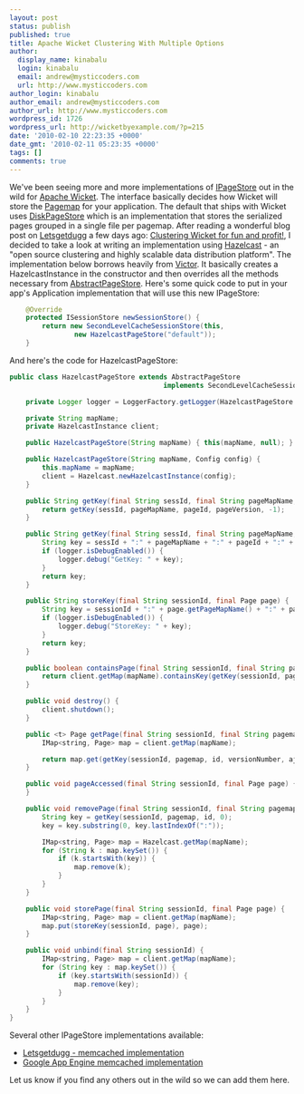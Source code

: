 ```yaml
---
layout: post
status: publish
published: true
title: Apache Wicket Clustering With Multiple Options
author:
  display_name: kinabalu
  login: kinabalu
  email: andrew@mysticcoders.com
  url: http://www.mysticcoders.com
author_login: kinabalu
author_email: andrew@mysticcoders.com
author_url: http://www.mysticcoders.com
wordpress_id: 1726
wordpress_url: http://wicketbyexample.com/?p=215
date: '2010-02-10 22:23:35 +0000'
date_gmt: '2010-02-11 05:23:35 +0000'
tags: []
comments: true
---
```

We've been seeing more and more implementations of <a href="http://wicketbyexample.com/api/wicket/1.4.5/org/apache/wicket/protocol/http/SecondLevelCacheSessionStore.IPageStore.html" target="_blank">IPageStore</a> out in the wild for <a href="http://wicket.apache.org/" target="_blank">Apache Wicket</a>.  The interface basically decides how Wicket will store the <a href="http://cwiki.apache.org/WICKET/page-maps.html" target="_blank">Pagemap</a> for your application.  The default that ships with Wicket uses <a href="http://wicketbyexample.com/api/wicket/1.4.6/org/apache/wicket/protocol/http/pagestore/DiskPageStore.html" target="_blank">DiskPageStore</a> which is an implementation that stores the serialized pages grouped in a single file per pagemap. After reading a wonderful blog post on <a href="http://letsgetdugg.com" target="_blank">Letsgetdugg</a> a few days ago: <a href="http://letsgetdugg.com/2010/02/07/clustering-wicket-for-fun-and-profit/" target="_blank">Clustering Wicket for fun and profit!</a>, I decided to take a look at writing an implementation using <a href="http://hazelcast.com" target="_blank">Hazelcast</a> - an "open source clustering and highly scalable data distribution platform".
<a id="more"></a><a id="more-1726"></a>
The implementation below borrows heavily from <a href="http://fabulously40.com/fabulously/victori" target="_blank">Victor</a>.  It basically creates a HazelcastInstance in the constructor and then overrides all the methods necessary from <a href="http://wicketbyexample.com/api/wicket/1.4.5/org/apache/wicket/protocol/http/pagestore/AbstractPageStore.html" target="_blank">AbstractPageStore</a>.  Here's some quick code to put in your app's Application implementation that will use this new IPageStore:

``` java
    @Override
    protected ISessionStore newSessionStore() {
        return new SecondLevelCacheSessionStore(this,
                new HazelcastPageStore("default"));
    }
```

And here's the code for HazelcastPageStore:

``` java
public class HazelcastPageStore extends AbstractPageStore
                                      implements SecondLevelCacheSessionStore.IClusteredPageStore {

    private Logger logger = LoggerFactory.getLogger(HazelcastPageStore.class);

    private String mapName;
    private HazelcastInstance client;

    public HazelcastPageStore(String mapName) { this(mapName, null); }

    public HazelcastPageStore(String mapName, Config config) {
        this.mapName = mapName;
        client = Hazelcast.newHazelcastInstance(config);
    }

    public String getKey(final String sessId, final String pageMapName, final int pageId, final int pageVersion) {
        return getKey(sessId, pageMapName, pageId, pageVersion, -1);
    }

    public String getKey(final String sessId, final String pageMapName, final int pageId, final int pageVersion, final int ajaxVersion) {
        String key = sessId + ":" + pageMapName + ":" + pageId + ":" + pageVersion + ":" + ajaxVersion;
        if (logger.isDebugEnabled()) {
            logger.debug("GetKey: " + key);
        }
        return key;
    }

    public String storeKey(final String sessionId, final Page page) {
        String key = sessionId + ":" + page.getPageMapName() + ":" + page.getId() + ":" + page.getCurrentVersionNumber() + ":" + (page.getAjaxVersionNumber() - 1);
        if (logger.isDebugEnabled()) {
            logger.debug("StoreKey: " + key);
        }
        return key;
    }

    public boolean containsPage(final String sessionId, final String pageMapName, final int pageId, final int pageVersion) {
        return client.getMap(mapName).containsKey(getKey(sessionId, pageMapName, pageId, pageVersion));
    }

    public void destroy() {
        client.shutdown();
    }

    public <t> Page getPage(final String sessionId, final String pagemap, final int id, final int versionNumber, final int ajaxVersionNumber) {
        IMap<string, Page> map = client.getMap(mapName);

        return map.get(getKey(sessionId, pagemap, id, versionNumber, ajaxVersionNumber));
    }

    public void pageAccessed(final String sessionId, final Page page) {
    }

    public void removePage(final String sessionId, final String pagemap, final int id) {
        String key = getKey(sessionId, pagemap, id, 0);
        key = key.substring(0, key.lastIndexOf(":"));

        IMap<string, Page> map = Hazelcast.getMap(mapName);
        for (String k : map.keySet()) {
            if (k.startsWith(key)) {
                map.remove(k);
            }
        }
    }

    public void storePage(final String sessionId, final Page page) {
        IMap<string, Page> map = client.getMap(mapName);
        map.put(storeKey(sessionId, page), page);
    }

    public void unbind(final String sessionId) {
        IMap<string, Page> map = client.getMap(mapName);
        for (String key : map.keySet()) {
            if (key.startsWith(sessionId)) {
                map.remove(key);
            }
        }
    }
}
```

Several other IPageStore implementations available:

<ul>
<li><a href="http://letsgetdugg.com/2010/02/07/clustering-wicket-for-fun-and-profit/" target="_blank">Letsgetdugg - memcached implementation</a></li>
<li><a href="http://www.mail-archive.com/users@wicket.apache.org/msg46421.html" target="_blank">Google App Engine memcached implementation</a></li>
</ul>
Let us know if you find any others out in the wild so we can add them here.
